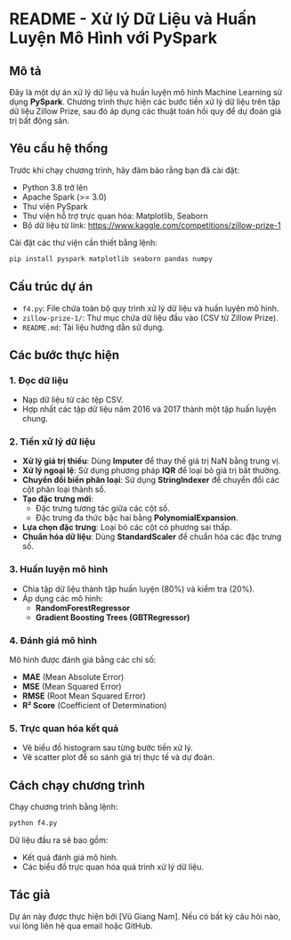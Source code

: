 # README - Xử lý Dữ Liệu và Huấn Luyện Mô Hình với PySpark

## Mô tả
Đây là một dự án xử lý dữ liệu và huấn luyện mô hình Machine Learning sử dụng **PySpark**. Chương trình thực hiện các bước tiền xử lý dữ liệu trên tập dữ liệu Zillow Prize, sau đó áp dụng các thuật toán hồi quy để dự đoán giá trị bất động sản.

## Yêu cầu hệ thống
Trước khi chạy chương trình, hãy đảm bảo rằng bạn đã cài đặt:
- Python 3.8 trở lên
- Apache Spark (>= 3.0)
- Thư viện PySpark
- Thư viện hỗ trợ trực quan hóa: Matplotlib, Seaborn
- Bộ dữ liệu từ link: https://www.kaggle.com/competitions/zillow-prize-1

Cài đặt các thư viện cần thiết bằng lệnh:
```bash
pip install pyspark matplotlib seaborn pandas numpy
```

## Cấu trúc dự án
- `f4.py`: File chứa toàn bộ quy trình xử lý dữ liệu và huấn luyện mô hình.
- `zillow-prize-1/`: Thư mục chứa dữ liệu đầu vào (CSV từ Zillow Prize).
- `README.md`: Tài liệu hướng dẫn sử dụng.

## Các bước thực hiện

### 1. Đọc dữ liệu
- Nạp dữ liệu từ các tệp CSV.
- Hợp nhất các tập dữ liệu năm 2016 và 2017 thành một tập huấn luyện chung.

### 2. Tiền xử lý dữ liệu
- **Xử lý giá trị thiếu**: Dùng **Imputer** để thay thế giá trị NaN bằng trung vị.
- **Xử lý ngoại lệ**: Sử dụng phương pháp **IQR** để loại bỏ giá trị bất thường.
- **Chuyển đổi biến phân loại**: Sử dụng **StringIndexer** để chuyển đổi các cột phân loại thành số.
- **Tạo đặc trưng mới**:
  - Đặc trưng tương tác giữa các cột số.
  - Đặc trưng đa thức bậc hai bằng **PolynomialExpansion**.
- **Lựa chọn đặc trưng**: Loại bỏ các cột có phương sai thấp.
- **Chuẩn hóa dữ liệu**: Dùng **StandardScaler** để chuẩn hóa các đặc trưng số.

### 3. Huấn luyện mô hình
- Chia tập dữ liệu thành tập huấn luyện (80%) và kiểm tra (20%).
- Áp dụng các mô hình:
  - **RandomForestRegressor**
  - **Gradient Boosting Trees (GBTRegressor)**

### 4. Đánh giá mô hình
Mô hình được đánh giá bằng các chỉ số:
- **MAE** (Mean Absolute Error)
- **MSE** (Mean Squared Error)
- **RMSE** (Root Mean Squared Error)
- **R² Score** (Coefficient of Determination)

### 5. Trực quan hóa kết quả
- Vẽ biểu đồ histogram sau từng bước tiền xử lý.
- Vẽ scatter plot để so sánh giá trị thực tế và dự đoán.

## Cách chạy chương trình
Chạy chương trình bằng lệnh:
```bash
python f4.py
```

Dữ liệu đầu ra sẽ bao gồm:
- Kết quả đánh giá mô hình.
- Các biểu đồ trực quan hóa quá trình xử lý dữ liệu.

## Tác giả
Dự án này được thực hiện bởi [Vũ Giang Nam]. Nếu có bất kỳ câu hỏi nào, vui lòng liên hệ qua email hoặc GitHub.

